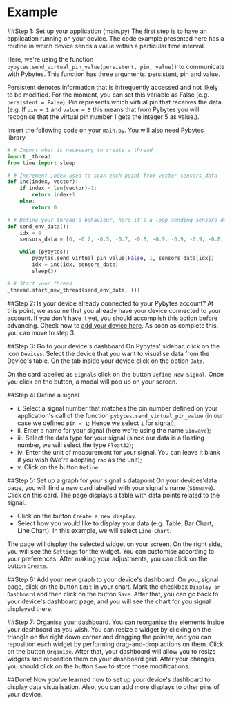# Example

##Step 1: Set up your application (main.py)
The first step is to have an application running on your device. The code example presented here has a routine in which device sends a value within a particular time interval.

Here, we're using the function ``pybytes.send_virtual_pin_value(persistent, pin, value))`` to communicate with Pybytes. This function has three arguments: persistent, pin and value.

Persistent denotes information that is infrequently accessed and not likely to be modified. For the moment, you can set this variable as False (e.g. ``persistent = False``).
Pin represents which virtual pin that receives the data (e.g. If ``pin = 1`` and ``value = 5`` this means that from Pybytes you will recognise that the virtual pin number 1 gets the integer 5 as value.).

Insert the following code on your ``main.py``. You will also need Pybytes library.

```python
# # Import what is necessary to create a thread
import _thread
from time import sleep

# # Increment index used to scan each point from vector sensors_data
def inc(index, vector):
    if index < len(vector)-1:
        return index+1
    else:
        return 0

# # Define your thread's behaviour, here it's a loop sending sensors data every 10 seconds
def send_env_data():
    idx = 0
    sensors_data = [0, -0.2, -0.5, -0.7, -0.8, -0.9, -0.9, -0.9, -0.8, -0.6, -0.4, -0.2, 0, 0.3, 0.5, 0.7, 0.8, 0.9, 0.9, 0.9, 0.8, 0.6, 0.4, 0.1]

    while (pybytes):
        pybytes.send_virtual_pin_value(False, 1, sensors_data[idx])
        idx = inc(idx, sensors_data)
        sleep(3)

# # Start your thread
_thread.start_new_thread(send_env_data, ())
```

##Step 2: Is your device already connected to your Pybytes account?
At this point, we assume that you already have your device connected to your account. If you don't have it yet, you should accomplish this action before advancing. Check how to [add your device here](./3_connect/intro.md). As soon as complete this, you can move to step 3.


##Step 3: Go to your device's dashboard
On Pybytes' sidebar, click on the icon ``Devices``.
Select the device that you want to visualise data from the Device's table.
On the tab inside your device click on the option ``Data``.

On the card labelled as ``Signals`` click on the button ``Define New Signal``.
Once you click on the button, a modal will pop up on your screen.

##Step 4: Define a signal
- i. Select a signal number that matches the pin number defined on your application's call of the function ``pybytes.send_virtual_pin_value`` (in our case we defined ``pin = 1``; Hence we select ``1`` for signal);
- ii. Enter a name for your signal (here we're using the name ``Sinwave``);
- iii. Select the data type for your signal (since our data is a floating number, we will select the type ``Float32``);
- iv. Enter the unit of measurement for your signal. You can leave it blank if you wish (We're adopting ``rad`` as the unit);
- v. Click on the button ``Define``.

##Step 5: Set up a graph for your signal's datapoint
On your devices'data page, you will find a new card labelled with your signal's name (``Sinwave``). Click on this card.
The page displays a table with data points related to the signal.
- Click on the button ``Create a new display``.
- Select how you would like to display your data (e.g. Table, Bar Chart, Line Chart). In this example, we will select ``Line Chart``.

The page will display the selected widget on your screen. On the right side, you will see the ``Settings`` for the widget. You can customise according to your preferences. After making your adjustments, you can click on the button ``Create``.

##Step 6: Add your new graph to your device's dashboard.
On you, signal page, click on the button ``Edit`` in your chart. Mark the checkbox ``Display on Dashboard`` and then click on the button ``Save``. After that, you can go back to your device's dashboard page, and you will see the chart for you signal displayed there.

##Step 7: Organise your dashboard.
You can reorganise the elements inside your dashboard as you wish. You can resize a widget by clicking on the triangle on the right down corner and dragging the pointer, and you can reposition each widget by performing drag-and-drop actions on them.
Click on the button ``Organise``. After that, your dashboard will allow you to resize widgets and reposition them on your dashboard grid. After your changes, you should click on the button ``Save`` to store those modifications.

##Done!
Now you've learned how to set up your device's dashboard to display data visualisation. Also, you can add more displays to other pins of your device.
